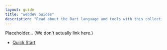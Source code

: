 ```yaml
---
layout: guide
title: "webdev Guides"
description: "Read about the Dart language and tools with this collection of guides."
---
```


Placeholder...
(We don't actually link here.)

* [Quick Start](/guides/quick-start)
